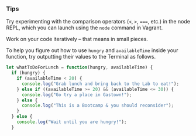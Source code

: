 ### Tips

Try experimenting with the comparison operators (`<`, `>`, `===`, etc.) in the node REPL, which you can launch using the `node` command in Vagrant.

Work on your code iteratively – that means in small pieces. 

To help you figure out how to use `hungry` and `availableTime` inside your function, try outputting their values to the Terminal as follows.

``` Javascript
let whatToDoForLunch = function(hungry, availableTime) {
  if (hungry) {
    if (availableTime < 20) {
      console.log("Grab lunch and bring back to the Lab to eat!");
    } else if ((availableTime >= 20) && (availableTime <= 30)) {
      console.log("Go try a place in Gastown!");
    } else {
      console.log("This is a Bootcamp & you should reconsider");
    }
  } else {
    console.log("Wait until you are hungry!");
  }
```